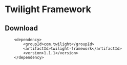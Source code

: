 # Twilight Framework

## Download

        <dependency>
            <groupId>com.twilight</groupId>
            <artifactId>twilight-framework</artifactId>
            <version>1.1.1</version>
        </dependency>